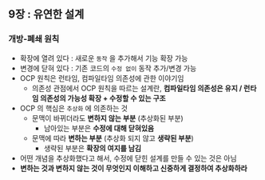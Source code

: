 ## 9장 : 유연한 설계

### 개방-폐쇄 원칙

- 확장에 열려 있다 : 새로운 `동작` 을 추가해서 기능 확장 가능
- 변경에 닫혀 있다 : 기존 코드의 `수정 없이` 동작 추가/변경 가능
- OCP 원칙은 런타임, 컴파일타임 의존성에 관한 이야기임
    - 의존성 관점에서 OCP 원칙을 따르는 설계란, **컴파일타임 의존성은 유지 / 런타임 의존성의 가능성 확장 + 수정할 수 있는 구조**
- OCP 의 핵심은 `추상화` 에 의존하는 것
    - 문맥이 바뀌더라도 **변하지 않는 부분** (추상화된 부분)
        - 남아있는 부분은 **수정에 대해 닫혀있음**
    - 문맥에 따라 **변하는 부분** (추상화 되지 않고 **생략된 부분**)
        - 생략된 부분은 **확장의 여지를 남김**
- 어떤 개념을 추상화했다고 해서, 수정에 닫힌 설계를 만들 수 있는 것은 아님
- **변하는 것과 변하지 않는 것이 무엇인지 이해하고 신중하게 결정하여 추상화하라**
